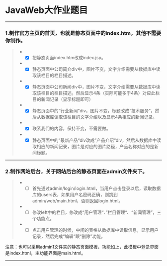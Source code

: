 # JavaWeb大作业题目

------


### 1.制作官方主页的首页，也就是静态页面中的index.htm，其他不需要你制作。
> * - [x] 把静态页面index.htm改成index.jsp。
> * - [x] 静态页面中公司简介div中，图片不变，文字介绍需要从数据库中读取该栏目的栏目描述。
> * - [x] 静态页面中公司新闻div中，图片不变，文字介绍需要从数据库中读取该栏目的栏目描述。然后显示4条（实际可能多于4条）对应此栏目的新闻记录（显示标题即可）
> * - [x] 静态页面中的“行业新闻”div，图片不变，标题改成“技术服务”，然后从数据库读取该栏目的文字介绍以及显示4条相应的新闻记录。
> * - [x] 联系我们的内容，保持不变，不需要做。
> * - [x] 静态页面中的“最新产品“div改成”产品介绍“div，然后从数据库中读取相应的新闻记录，图片是对应的图片路径，产品名称对应的是新闻标题。

---
### 2.制作网站后台，关于网站后台的静态页面在admin文件夹下。
> * - [ ] 首先通过admin/login/login.html，当用户点击登录以后，读取数据库的users表，如果用户名密码正确，则跳到admin/web/main.html，否则返回login.html。
> * - [ ] 修改left中的栏目，修改成“用户管理“、”栏目管理“、“新闻管理”，三个功能点。
> * - [ ] 点击用户管理的时候，中间的表格从数据库中读取信息，显示用户记录，然后完成“编辑“跟“删除”功能。

注意：也可以采用admin1文件夹的静态页面模板，功能如上，此模板中登录界面是index.html，主功能界面是main.html。

---
